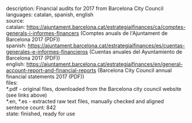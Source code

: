 description: Financial audits for 2017 from Barcelona City Council  
languages: catalan, spanish, english  
source:  
    catalan: https://ajuntament.barcelona.cat/estrategiaifinances/ca/comptes-generals-i-informes-financers (Comptes anuals de l'Ajuntament de Barcelona 2017 (PDF))  
    spanish: https://ajuntament.barcelona.cat/estrategiaifinances/es/cuentas-generales-e-informes-financieros (Cuentas anuales del Ayuntamiento de Barcelona 2017 (PDF))  
    english: https://ajuntament.barcelona.cat/estrategiaifinances/en/general-account-report-and-financial-reports (Barcelona City Council annual financial statements 2017 (PDF))  
files:  
    *.pdf - original files, downloaded from the Barcelona city council website (see links above)  
    *.en, *.es - extracted raw text files, manually checked and aligned  
sentence count: 842  
state: finished, ready for use  
